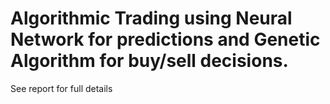 # Algorithmic Trading using Neural Network for predictions and Genetic Algorithm for buy/sell decisions.

See report for full details